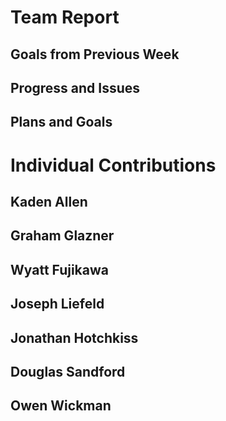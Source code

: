 # Team Report

## Goals from Previous Week

## Progress and Issues

## Plans and Goals

# Individual Contributions

## Kaden Allen

## Graham Glazner

## Wyatt Fujikawa

## Joseph Liefeld

## Jonathan Hotchkiss

## Douglas Sandford

## Owen Wickman
